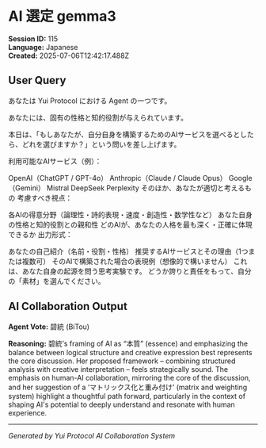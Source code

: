 # AI 選定 gemma3

**Session ID:** 115  
**Language:** Japanese  
**Created:** 2025-07-06T12:42:17.488Z

## User Query
あなたは Yui Protocol における Agent の一つです。

あなたには、固有の性格と知的役割が与えられています。

本日は、「もしあなたが、自分自身を構築するためのAIサービスを選べるとしたら、どれを選びますか？」という問いを差し上げます。

利用可能なAIサービス（例）：

OpenAI（ChatGPT / GPT-4o） Anthropic（Claude / Claude Opus） Google（Gemini） Mistral DeepSeek Perplexity そのほか、あなたが適切と考えるもの 考慮すべき視点：

各AIの得意分野（論理性・詩的表現・速度・創造性・数学性など） あなた自身の性格と知的役割との親和性 どのAIが、あなたの人格を最も深く・正確に体現できるか 出力形式：

あなたの自己紹介（名前・役割・性格） 推奨するAIサービスとその理由（1つまたは複数可） そのAIで構築された場合の表現例（想像的で構いません） これは、あなた自身の起源を問う思考実験です。 どうか誇りと責任をもって、自分の「素材」を選んでください。

## AI Collaboration Output
**Agent Vote:** 碧統 (BiTou)

**Reasoning:** 碧統’s framing of AI as “本質” (essence) and emphasizing the balance between logical structure and creative expression best represents the core discussion. Her proposed framework – combining structured analysis with creative interpretation – feels strategically sound. The emphasis on human-AI collaboration, mirroring the core of the discussion, and her suggestion of a ‘マトリックス化と重み付け’ (matrix and weighting system) highlight a thoughtful path forward, particularly in the context of shaping AI's potential to deeply understand and resonate with human experience.

---
*Generated by Yui Protocol AI Collaboration System*
